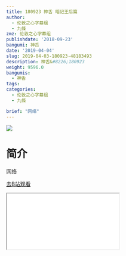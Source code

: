```yaml
---
title: 180923 神舌 暗记王后篇
author:
  - 伦敦之心字幕组
  - 九條
zmz: 伦敦之心字幕组
publishdate: '2018-09-23'
bangumi: 神舌
date: '2019-04-04'
slug: 2019-04-03-180923-48183493
description: 神舌&#8226;180923
weight: 9596.0
bangumis:
  - 神舌
tags:
categories:
  - 伦敦之心字幕组
  - 九條

brief: "网络"
---
```

![](https://i.imgur.com/I00Y9kB.jpg)
# 简介  
网络  

[去B站观看](https://www.bilibili.com/video/av48183493/)
<div class ="resp-container"><iframe class="testiframe" src="//player.bilibili.com/player.html?aid=48183493"", scrolling="no", allowfullscreen="true" > </iframe></div> 
